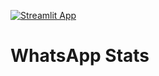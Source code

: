 [![Streamlit App](https://static.streamlit.io/badges/streamlit_badge_black_white.svg)](https://share.streamlit.io/alexcaldarone/wstats/main)
# WhatsApp Stats
